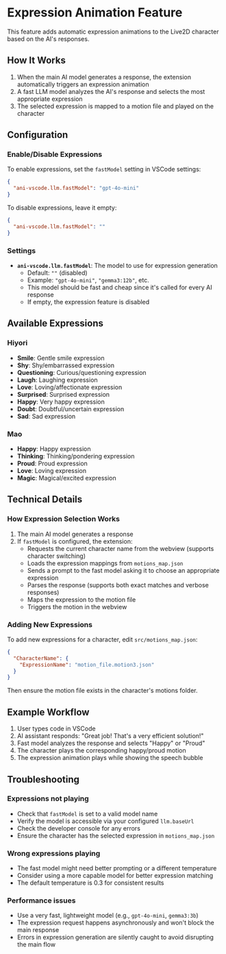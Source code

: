 # Expression Animation Feature

This feature adds automatic expression animations to the Live2D character based on the AI's responses.

## How It Works

1. When the main AI model generates a response, the extension automatically triggers an expression animation
2. A fast LLM model analyzes the AI's response and selects the most appropriate expression
3. The selected expression is mapped to a motion file and played on the character

## Configuration

### Enable/Disable Expressions

To enable expressions, set the `fastModel` setting in VSCode settings:

```json
{
  "ani-vscode.llm.fastModel": "gpt-4o-mini"
}
```

To disable expressions, leave it empty:

```json
{
  "ani-vscode.llm.fastModel": ""
}
```

### Settings

- **`ani-vscode.llm.fastModel`**: The model to use for expression generation
  - Default: `""` (disabled)
  - Example: `"gpt-4o-mini"`, `"gemma3:12b"`, etc.
  - This model should be fast and cheap since it's called for every AI response
  - If empty, the expression feature is disabled

## Available Expressions

### Hiyori
- **Smile**: Gentle smile expression
- **Shy**: Shy/embarrassed expression
- **Questioning**: Curious/questioning expression
- **Laugh**: Laughing expression
- **Love**: Loving/affectionate expression
- **Surprised**: Surprised expression
- **Happy**: Very happy expression
- **Doubt**: Doubtful/uncertain expression
- **Sad**: Sad expression

### Mao
- **Happy**: Happy expression
- **Thinking**: Thinking/pondering expression
- **Proud**: Proud expression
- **Love**: Loving expression
- **Magic**: Magical/excited expression

## Technical Details

### How Expression Selection Works

1. The main AI model generates a response
2. If `fastModel` is configured, the extension:
   - Requests the current character name from the webview (supports character switching)
   - Loads the expression mappings from `motions_map.json`
   - Sends a prompt to the fast model asking it to choose an appropriate expression
   - Parses the response (supports both exact matches and verbose responses)
   - Maps the expression to the motion file
   - Triggers the motion in the webview

### Adding New Expressions

To add new expressions for a character, edit `src/motions_map.json`:

```json
{
  "CharacterName": {
    "ExpressionName": "motion_file.motion3.json"
  }
}
```

Then ensure the motion file exists in the character's motions folder.

## Example Workflow

1. User types code in VSCode
2. AI assistant responds: "Great job! That's a very efficient solution!"
3. Fast model analyzes the response and selects "Happy" or "Proud"
4. The character plays the corresponding happy/proud motion
5. The expression animation plays while showing the speech bubble

## Troubleshooting

### Expressions not playing

- Check that `fastModel` is set to a valid model name
- Verify the model is accessible via your configured `llm.baseUrl`
- Check the developer console for any errors
- Ensure the character has the selected expression in `motions_map.json`

### Wrong expressions playing

- The fast model might need better prompting or a different temperature
- Consider using a more capable model for better expression matching
- The default temperature is 0.3 for consistent results

### Performance issues

- Use a very fast, lightweight model (e.g., `gpt-4o-mini`, `gemma3:3b`)
- The expression request happens asynchronously and won't block the main response
- Errors in expression generation are silently caught to avoid disrupting the main flow

